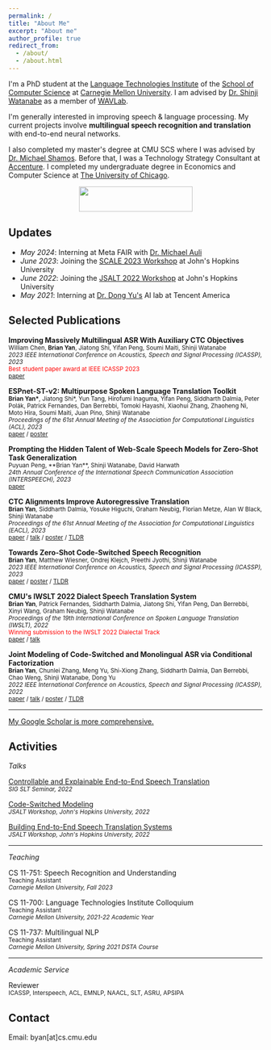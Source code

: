 ```yaml
---
permalink: /
title: "About Me"
excerpt: "About me"
author_profile: true
redirect_from: 
  - /about/
  - /about.html
---
```

I'm a PhD student at the [Language Technologies Institute](https://lti.cs.cmu.edu) of the [School of Computer Science](https://cs.cmu.edu) at [Carnegie Mellon University](https://cmu.edu). I am advised by [Dr. Shinji Watanabe](https://sites.google.com/view/shinjiwatanabe) as a member of [WAVLab](https://shinjiwlab.github.io).

I'm generally interested in improving speech & language processing. My current projects involve **multilingual speech recognition and translation** with end-to-end neural networks.

I also completed my master's degree at CMU SCS where I was advised by [Dr. Michael Shamos](http://euro.ecom.cmu.edu/shamos.html). Before that, I was a Technology Strategy Consultant at [Accenture](https://accenture.com/strategy/consulting). I completed my undergraduate degree in Economics and Computer Science at [The University of Chicago](https://uchicago.edu).

<p align="center">
  <img width="225" height="50" src="https:assets/logos.png">
</p>

## Updates

* *May 2024*: Interning at Meta FAIR with [Dr. Michael Auli](https://michaelauli.github.io/)
* *June 2023*: Joining the [SCALE 2023 Workshop](https://hltcoe.jhu.edu/research/scale/scale-2023) at John's Hopkins University
* *June 2022*: Joining the [JSALT 2022 Workshop](https://www.clsp.jhu.edu/2022-eighth-frederick-jelinek-memorial-summer-workshop/) at John's Hopkins University
* *May 2021*: Interning at [Dr. Dong Yu's](https://sites.google.com/view/dongyu888/) AI lab at Tencent America

## Selected Publications

**Improving Massively Multilingual ASR With Auxiliary CTC Objectives**\
<sub>William Chen, **Brian Yan**, Jiatong Shi, Yifan Peng, Soumi Maiti, Shinji Watanabe</sub>\
<sub>*2023 IEEE International Conference on Acoustics, Speech and Signal Processing (ICASSP), 2023*</sub>\
<sub><span style="color: red;">Best student paper award at IEEE ICASSP 2023</span></sub>\
<sub>[paper](https://arxiv.org/abs/2302.12829)</sub>

**ESPnet-ST-v2: Multipurpose Spoken Language Translation Toolkit**\
<sub>**Brian Yan\***, Jiatong Shi\*, Yun Tang, Hirofumi Inaguma, Yifan Peng, Siddharth Dalmia, Peter Polák, Patrick Fernandes, Dan Berrebbi, Tomoki Hayashi, Xiaohui Zhang, Zhaoheng Ni, Moto Hira, Soumi Maiti, Juan Pino, Shinji Watanabe</sub>\
<sub>*Proceedings of the 61st Annual Meeting of the Association for Computational Linguistics (ACL), 2023*</sub>\
<sub>[paper](https://arxiv.org/abs/2304.04596) / [poster](https:assets/ACL23_Poster.pdf)</sub>

**Prompting the Hidden Talent of Web-Scale Speech Models for Zero-Shot Task Generalization**\
<sub>Puyuan Peng, **Brian Yan\**, Shinji Watanabe, David Harwath</sub>\
<sub>*24th Annual Conference of the International Speech Communication Association (INTERSPEECH), 2023*</sub>\
<sub>[paper](https://arxiv.org/abs/2305.11095)</sub>

**CTC Alignments Improve Autoregressive Translation**\
<sub>**Brian Yan**, Siddharth Dalmia, Yosuke Higuchi, Graham Neubig, Florian Metze, Alan W Black, Shinji Watanabe</sub>\
<sub>*Proceedings of the 61st Annual Meeting of the Association for Computational Linguistics (EACL), 2023*</sub>\
<sub>[paper](https://arxiv.org/abs/2210.05200) / [talk](https:assets/EACL_2023_Talk.pdf) / [poster](https:assets/EACL23_Poster.pdf) / [TLDR](https://twitter.com/brianyan918/status/1580309616122290176?s=20&t=kZAycuSKXZ6CuCoDR8nLrA)</sub>

**Towards Zero-Shot Code-Switched Speech Recognition**\
<sub>**Brian Yan**, Matthew Wiesner, Ondrej Klejch, Preethi Jyothi, Shinji Watanabe</sub>\
<sub>*2023 IEEE International Conference on Acoustics, Speech and Signal Processing (ICASSP), 2023*</sub>\
<sub>[paper](https://arxiv.org/abs/2211.01458) / [poster](https:assets/ICASSP23_Poster.pdf) / [TLDR](https://twitter.com/brianyan918/status/1588331136807100416?s=20&t=kZAycuSKXZ6CuCoDR8nLrA)</sub>

**CMU's IWSLT 2022 Dialect Speech Translation System**\
<sub>**Brian Yan**, Patrick Fernandes, Siddharth Dalmia, Jiatong Shi, Yifan Peng, Dan Berrebbi, Xinyi Wang, Graham Neubig, Shinji Watanabe</sub>\
<sub>*Proceedings of the 19th International Conference on Spoken Language Translation (IWSLT), 2022*</sub>\
<sub><span style="color: red;">Winning submission to the IWSLT 2022 Dialectal Track</span></sub>\
<sub>[paper](https://aclanthology.org/2022.iwslt-1.27/) / [talk](https:assets/yan2022cmu.pdf)</sub>

**Joint Modeling of Code-Switched and Monolingual ASR via Conditional Factorization**\
<sub>**Brian Yan**, Chunlei Zhang, Meng Yu, Shi-Xiong Zhang, Siddharth Dalmia, Dan Berrebbi, Chao Weng, Shinji Watanabe, Dong Yu</sub>\
<sub>*2022 IEEE International Conference on Acoustics, Speech and Signal Processing (ICASSP), 2022*</sub>\
<sub>[paper](https://arxiv.org/abs/2111.15016) / [talk](https:assets/yan2022joint.pdf) / [poster](https:assets/CS_ICASSP22_Poster.pdf) / [TLDR](https://twitter.com/brianyan918/status/1466494724144046085?s=20&t=kZAycuSKXZ6CuCoDR8nLrA)</sub>

***

[My Google Scholar is more comprehensive.](https://scholar.google.com/citations?user=Pn3DcuUAAAAJ&hl=en)

## Activities

*Talks*

[Controllable and Explainable End-to-End Speech Translation](https:assets/sigslt.pdf)\
<sub>*SIG SLT Seminar, 2022*</sub>

[Code-Switched Modeling](https:assets/JSALT2022cs.pdf)\
<sub>*JSALT Workshop, John's Hopkins University, 2022*</sub>

[Building End-to-End Speech Translation Systems](https:assets/yan2022cmu.pdf)\
<sub>*JSALT Workshop, John's Hopkins University, 2022*</sub>

***

*Teaching*

CS 11-751: Speech Recognition and Understanding\
<sub>Teaching Assistant</sub>\
<sub>*Carnegie Mellon University, Fall 2023*</sub>

CS 11-700: Language Technologies Institute Colloquium\
<sub>Teaching Assistant</sub>\
<sub>*Carnegie Mellon University, 2021-22 Academic Year*</sub>

CS 11-737: Multilingual NLP\
<sub>Teaching Assistant</sub>\
<sub>*Carnegie Mellon University, Spring 2021 DSTA Course*</sub>

***

*Academic Service*

Reviewer\
<sub>ICASSP, Interspeech, ACL, EMNLP, NAACL, SLT, ASRU, APSIPA</sub>

## Contact

Email: byan[at]cs.cmu.edu

